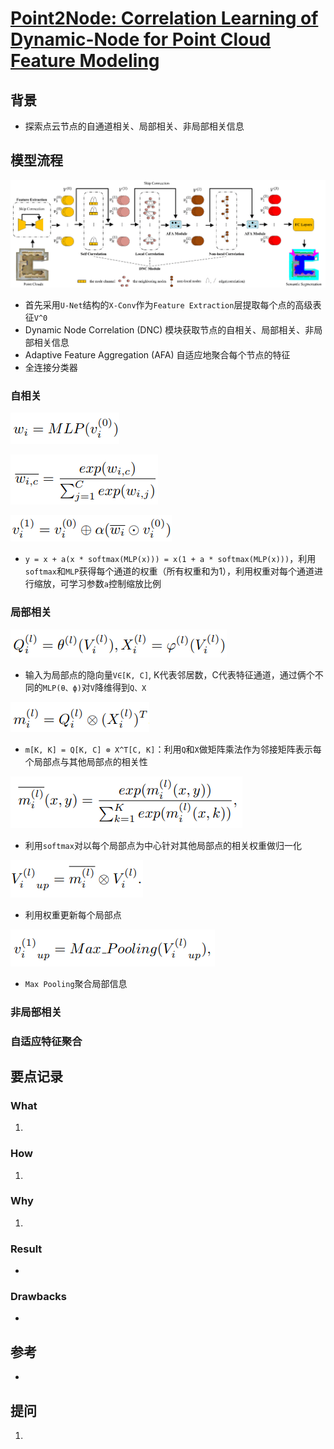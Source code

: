 # [Point2Node: Correlation Learning of Dynamic-Node for Point Cloud Feature Modeling](https://arxiv.org/abs/1912.10775)

## 背景
- 探索点云节点的自通道相关、局部相关、非局部相关信息
## 模型流程
![](p2n1.png)
- 首先采用`U-Net`结构的`X-Conv`作为`Feature Extraction`层提取每个点的高级表征`V^0`
- Dynamic Node Correlation (DNC) 模块获取节点的自相关、局部相关、非局部相关信息
- Adaptive Feature Aggregation (AFA) 自适应地聚合每个节点的特征
- 全连接分类器
### 自相关
![](f1.png)

![](f2.png)

![](f3.png)
- `y = x + a(x * softmax(MLP(x))) = x(1 + a * softmax(MLP(x)))`，利用`softmax`和`MLP`获得每个通道的权重（所有权重和为1），利用权重对每个通道进行缩放，可学习参数`a`控制缩放比例
### 局部相关
![](f4.png)
- 输入为局部点的隐向量`V∈[K, C]`, K代表邻居数，C代表特征通道，通过俩个不同的`MLP(θ、ϕ)`对`V`降维得到`Q、X`

![](f5.png)
- `m[K, K] = Q[K, C] ⊗ X^T[C, K]`：利用`Q`和`X`做矩阵乘法作为邻接矩阵表示每个局部点与其他局部点的相关性

![](f6.png)
- 利用`softmax`对以每个局部点为中心针对其他局部点的相关权重做归一化

![](f7.png)
- 利用权重更新每个局部点

![](f8.png)
- `Max Pooling`聚合局部信息
### 非局部相关
### 自适应特征聚合
## 要点记录
### What
1. 
### How
1.
### Why
1.
### Result
- 
### Drawbacks
- 
## 参考
- 
## 提问
1. 
